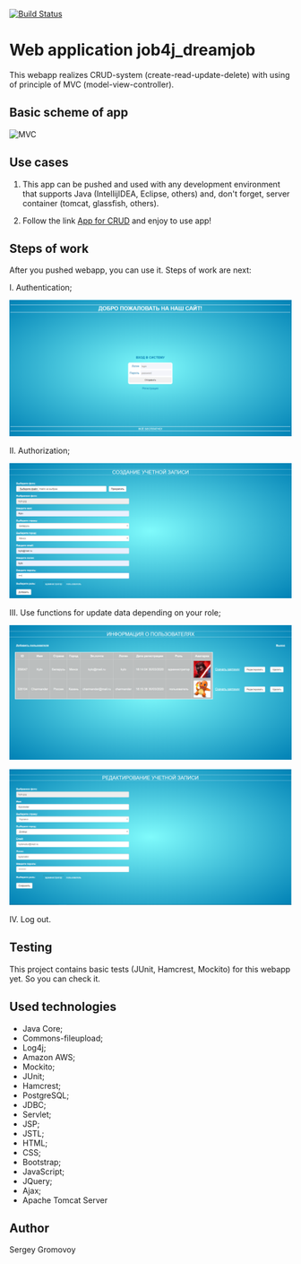 [![Build Status](https://travis-ci.org/Sir-Hedgehog/job4j_dreamjob.svg?branch=master)](https://travis-ci.org/Sir-Hedgehog/job4j_dreamjob)

# Web application job4j_dreamjob
This webapp realizes CRUD-system (create-read-update-delete) with using of principle of MVC (model-view-controller).

## Basic scheme of app
![MVC](https://www.researchgate.net/profile/Samir_Mbarki/publication/267333148/figure/fig2/AS:295594594717708@1447486651773/Principle-of-operation-of-the-Struts-framework.png)

## Use cases
1) This app can be pushed and used with any development environment that supports Java (IntellijIDEA, Eclipse, others) and, don't forget, server container (tomcat, glassfish, others).

2) Follow the link [App for CRUD](https://app4crud.herokuapp.com "app4crud") and enjoy to use app!

## Steps of work
After you pushed webapp, you can use it. Steps of work are next:

I. Authentication;

![Auth1](https://github.com/Sir-Hedgehog/job4j_dreamjob/blob/master/src/main/resources/screenshots/1.PNG)

II. Authorization;

![Auth2](https://github.com/Sir-Hedgehog/job4j_dreamjob/blob/master/src/main/resources/screenshots/2.PNG)

III. Use functions for update data depending on your role;

![Update1](https://github.com/Sir-Hedgehog/job4j_dreamjob/blob/master/src/main/resources/screenshots/3.PNG)

![Update2](https://github.com/Sir-Hedgehog/job4j_dreamjob/blob/master/src/main/resources/screenshots/4.PNG)

IV. Log out. 

## Testing
This project contains basic tests (JUnit, Hamcrest, Mockito) for this webapp yet. So you can check it.

## Used technologies
* Java Core;
* Commons-fileupload;
* Log4j;
* Amazon AWS;
* Mockito;
* JUnit;
* Hamcrest;
* PostgreSQL;
* JDBC;
* Servlet;
* JSP;
* JSTL;
* HTML;
* CSS;
* Bootstrap;
* JavaScript;
* JQuery;
* Ajax;
* Apache Tomcat Server

## Author
Sergey Gromovoy





